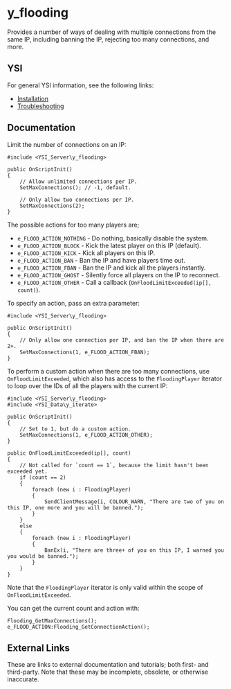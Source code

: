 # y_flooding

Provides a number of ways of dealing with multiple connections from the same IP, including banning the IP, rejecting too many connections, and more.

## YSI

For general YSI information, see the following links:

* [Installation](../installation.md)
* [Troubleshooting](../troubleshooting.md)

## Documentation

Limit the number of connections on an IP:

```pawn
#include <YSI_Server\y_flooding>

public OnScriptInit()
{
	// Allow unlimited connections per IP.
	SetMaxConnections(); // -1, default.

	// Only allow two connections per IP.
	SetMaxConnections(2);
}
```

The possible actions for too many players are;

* `e_FLOOD_ACTION_NOTHING` - Do nothing, basically disable the system.
* `e_FLOOD_ACTION_BLOCK` - Kick the latest player on this IP (default).
* `e_FLOOD_ACTION_KICK` - Kick all players on this IP.
* `e_FLOOD_ACTION_BAN` - Ban the IP and have players time out.
* `e_FLOOD_ACTION_FBAN` - Ban the IP and kick all the players instantly.
* `e_FLOOD_ACTION_GHOST` - Silently force all players on the IP to reconnect.
* `e_FLOOD_ACTION_OTHER` - Call a callback (`OnFloodLimitExceeded(ip[], count)`).

To specify an action, pass an extra parameter:

```pawn
#include <YSI_Server\y_flooding>

public OnScriptInit()
{
	// Only allow one connection per IP, and ban the IP when there are 2+.
	SetMaxConnections(1, e_FLOOD_ACTION_FBAN);
}
```

To perform a custom action when there are too many connections, use
`OnFloodLimitExceeded`, which also has access to the `FloodingPlayer` iterator
to loop over the IDs of all the players with the current IP:

```pawn
#include <YSI_Server\y_flooding>
#include <YSI_Data\y_iterate>

public OnScriptInit()
{
	// Set to 1, but do a custom action.
	SetMaxConnections(1, e_FLOOD_ACTION_OTHER);
}

public OnFloodLimitExceeded(ip[], count)
{
	// Not called for `count == 1`, because the limit hasn't been exceeded yet.
	if (count == 2)
	{
		foreach (new i : FloodingPlayer)
		{
			SendClientMessage(i, COLOUR_WARN, "There are two of you on this IP, one more and you will be banned.");
		}
	}
	else
	{
		foreach (new i : FloodingPlayer)
		{
			BanEx(i, "There are three+ of you on this IP, I warned you you would be banned.");
		}
	}
}
```

Note that the `FloodingPlayer` iterator is only valid within the scope of
`OnFloodLimitExceeded`.

You can get the current count and action with:

```pawn
Flooding_GetMaxConnections();
e_FLOOD_ACTION:Flooding_GetConnectionAction();
```

## External Links

These are links to external documentation and tutorials; both first- and third-party.  Note that these may be incomplete, obsolete, or otherwise inaccurate.

